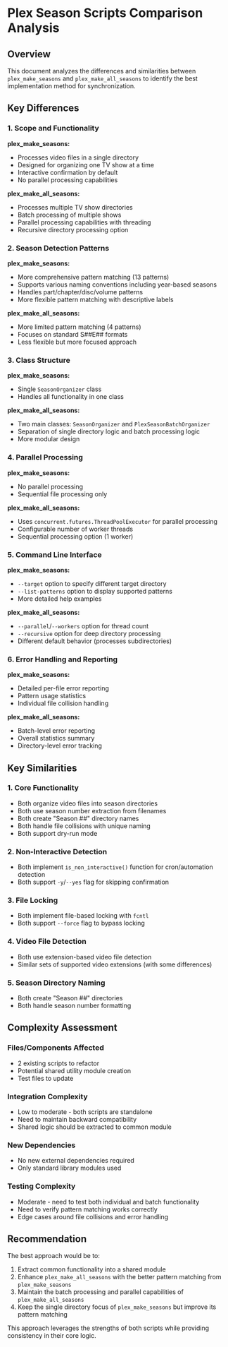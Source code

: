 # Plex Season Scripts Comparison Analysis

## Overview
This document analyzes the differences and similarities between `plex_make_seasons` and `plex_make_all_seasons` to identify the best implementation method for synchronization.

## Key Differences

### 1. Scope and Functionality
**plex_make_seasons:**
- Processes video files in a single directory
- Designed for organizing one TV show at a time
- Interactive confirmation by default
- No parallel processing capabilities

**plex_make_all_seasons:**
- Processes multiple TV show directories
- Batch processing of multiple shows
- Parallel processing capabilities with threading
- Recursive directory processing option

### 2. Season Detection Patterns
**plex_make_seasons:**
- More comprehensive pattern matching (13 patterns)
- Supports various naming conventions including year-based seasons
- Handles part/chapter/disc/volume patterns
- More flexible pattern matching with descriptive labels

**plex_make_all_seasons:**
- More limited pattern matching (4 patterns)
- Focuses on standard S##E## formats
- Less flexible but more focused approach

### 3. Class Structure
**plex_make_seasons:**
- Single `SeasonOrganizer` class
- Handles all functionality in one class

**plex_make_all_seasons:**
- Two main classes: `SeasonOrganizer` and `PlexSeasonBatchOrganizer`
- Separation of single directory logic and batch processing logic
- More modular design

### 4. Parallel Processing
**plex_make_seasons:**
- No parallel processing
- Sequential file processing only

**plex_make_all_seasons:**
- Uses `concurrent.futures.ThreadPoolExecutor` for parallel processing
- Configurable number of worker threads
- Sequential processing option (1 worker)

### 5. Command Line Interface
**plex_make_seasons:**
- `--target` option to specify different target directory
- `--list-patterns` option to display supported patterns
- More detailed help examples

**plex_make_all_seasons:**
- `--parallel`/`--workers` option for thread count
- `--recursive` option for deep directory processing
- Different default behavior (processes subdirectories)

### 6. Error Handling and Reporting
**plex_make_seasons:**
- Detailed per-file error reporting
- Pattern usage statistics
- Individual file collision handling

**plex_make_all_seasons:**
- Batch-level error reporting
- Overall statistics summary
- Directory-level error tracking

## Key Similarities

### 1. Core Functionality
- Both organize video files into season directories
- Both use season number extraction from filenames
- Both create "Season ##" directory names
- Both handle file collisions with unique naming
- Both support dry-run mode

### 2. Non-Interactive Detection
- Both implement `is_non_interactive()` function for cron/automation detection
- Both support `-y`/`--yes` flag for skipping confirmation

### 3. File Locking
- Both implement file-based locking with `fcntl`
- Both support `--force` flag to bypass locking

### 4. Video File Detection
- Both use extension-based video file detection
- Similar sets of supported video extensions (with some differences)

### 5. Season Directory Naming
- Both create "Season ##" directories
- Both handle season number formatting

## Complexity Assessment

### Files/Components Affected
- 2 existing scripts to refactor
- Potential shared utility module creation
- Test files to update

### Integration Complexity
- Low to moderate - both scripts are standalone
- Need to maintain backward compatibility
- Shared logic should be extracted to common module

### New Dependencies
- No new external dependencies required
- Only standard library modules used

### Testing Complexity
- Moderate - need to test both individual and batch functionality
- Need to verify pattern matching works correctly
- Edge cases around file collisions and error handling

## Recommendation

The best approach would be to:
1. Extract common functionality into a shared module
2. Enhance `plex_make_all_seasons` with the better pattern matching from `plex_make_seasons`
3. Maintain the batch processing and parallel capabilities of `plex_make_all_seasons`
4. Keep the single directory focus of `plex_make_seasons` but improve its pattern matching

This approach leverages the strengths of both scripts while providing consistency in their core logic.